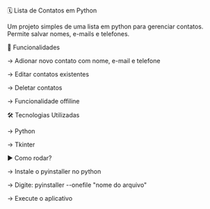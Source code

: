 🗓️ Lista de Contatos em Python

Um projeto simples de uma lista em python para gerenciar contatos. Permite salvar nomes, e-mails e telefones.

🚀 Funcionalidades

-> Adionar novo contato com nome, e-mail e telefone

-> Editar contatos existentes

-> Deletar contatos

-> Funcionalidade offiline

🛠️ Tecnologias Utilizadas

-> Python

-> Tkinter

▶️ Como rodar?

-> Instale o pyinstaller no python

-> Digite: pyinstaller --onefile "nome do arquivo"

-> Execute o aplicativo
